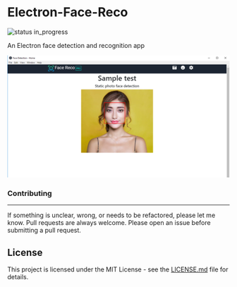 # Electron-Face-Reco

![status in_progress](https://img.shields.io/badge/status-in_progress-brightgreen.svg)

An Electron face detection and recognition app

!['sample'](sample.png?raw=true)

### Contributing
---
If something is unclear, wrong, or needs to be refactored, please let me know. Pull requests are always welcome. Please open an issue before submitting a pull request. 

## License

This project is licensed under the MIT License - see the [LICENSE.md](LICENSE.md) file for details.

